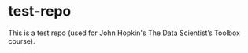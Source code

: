 test-repo
=========

This is a test repo (used for John Hopkin's The Data Scientist’s Toolbox course).
